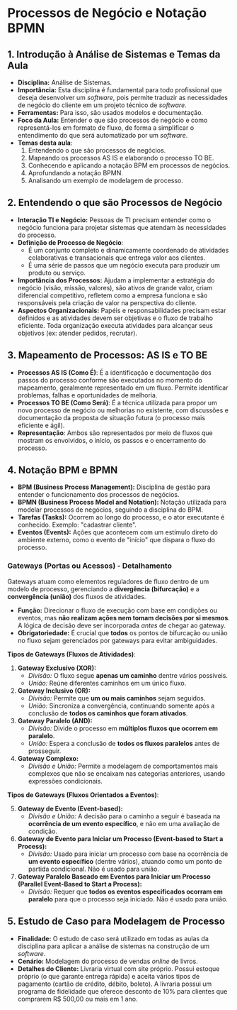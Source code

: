 # Processos de Negócio e Notação BPMN

## 1. Introdução à Análise de Sistemas e Temas da Aula

* **Disciplina:** Análise de Sistemas.
* **Importância:** Esta disciplina é fundamental para todo profissional que deseja desenvolver um *software*, pois permite traduzir as necessidades de negócio do cliente em um projeto técnico de *software*.
* **Ferramentas:** Para isso, são usados modelos e documentação.
* **Foco da Aula:** Entender o que são processos de negócio e como representá-los em formato de fluxo, de forma a simplificar o entendimento do que será automatizado por um *software*.
* **Temas desta aula**:
    1.  Entendendo o que são processos de negócios.
    2.  Mapeando os processos AS IS e elaborando o processo TO BE.
    3.  Conhecendo e aplicando a notação BPM em processos de negócios.
    4.  Aprofundando a notação BPMN.
    5.  Analisando um exemplo de modelagem de processo.

## 2. Entendendo o que são Processos de Negócio

* **Interação TI e Negócio:** Pessoas de TI precisam entender como o negócio funciona para projetar sistemas que atendam às necessidades do processo.
* **Definição de Processo de Negócio**:
    * É um conjunto completo e dinamicamente coordenado de atividades colaborativas e transacionais que entrega valor aos clientes.
    * É uma série de passos que um negócio executa para produzir um produto ou serviço.
* **Importância dos Processos:** Ajudam a implementar a estratégia do negócio (visão, missão, valores), são ativos de grande valor, criam diferencial competitivo, refletem como a empresa funciona e são responsáveis pela criação de valor na perspectiva do cliente.
* **Aspectos Organizacionais:** Papéis e responsabilidades precisam estar definidos e as atividades devem ser objetivas e o fluxo de trabalho eficiente. Toda organização executa atividades para alcançar seus objetivos (ex: atender pedidos, recrutar).

## 3. Mapeamento de Processos: AS IS e TO BE

* **Processos AS IS (Como É)**: É a identificação e documentação dos passos do processo conforme são executados no momento do mapeamento, geralmente representado em um fluxo. Permite identificar problemas, falhas e oportunidades de melhoria.
* **Processos TO BE (Como Será)**: É a técnica utilizada para propor um novo processo de negócio ou melhorias no existente, com discussões e documentação da proposta de situação futura (o processo mais eficiente e ágil).
* **Representação**: Ambos são representados por meio de fluxos que mostram os envolvidos, o início, os passos e o encerramento do processo.

## 4. Notação BPM e BPMN

* **BPM (Business Process Management):** Disciplina de gestão para entender o funcionamento dos processos de negócios.
* **BPMN (Business Process Model and Notation):** Notação utilizada para modelar processos de negócios, seguindo a disciplina do BPM.
* **Tarefas (Tasks):** Ocorrem ao longo do processo, e o ator executante é conhecido. Exemplo: "cadastrar cliente".
* **Eventos (Events):** Ações que acontecem com um estímulo direto do ambiente externo, como o evento de "início" que dispara o fluxo do processo.

### Gateways (Portas ou Acessos) - Detalhamento

Gateways atuam como elementos reguladores de fluxo dentro de um modelo de processo, gerenciando a **divergência (bifurcação)** e a **convergência (união)** dos fluxos de atividades.

* **Função:** Direcionar o fluxo de execução com base em condições ou eventos, mas **não realizam ações nem tomam decisões por si mesmos**. A lógica de decisão deve ser incorporada *antes* de chegar ao gateway.
* **Obrigatoriedade:** É crucial que **todos** os pontos de bifurcação ou união no fluxo sejam gerenciados por gateways para evitar ambiguidades.

**Tipos de Gateways (Fluxos de Atividades)**:

1.  **Gateway Exclusivo (XOR):**
    * *Divisão:* O fluxo segue **apenas um caminho** dentre vários possíveis.
    * *União:* Reúne diferentes caminhos em um único fluxo.
2.  **Gateway Inclusivo (OR):**
    * *Divisão:* Permite que **um ou mais caminhos** sejam seguidos.
    * *União:* Sincroniza a convergência, continuando somente após a conclusão de **todos os caminhos que foram ativados**.
3.  **Gateway Paralelo (AND):**
    * *Divisão:* Divide o processo em **múltiplos fluxos que ocorrem em paralelo**.
    * *União:* Espera a conclusão de **todos os fluxos paralelos** antes de prosseguir.
4.  **Gateway Complexo:**
    * *Divisão e União:* Permite a modelagem de comportamentos mais complexos que não se encaixam nas categorias anteriores, usando expressões condicionais.

**Tipos de Gateways (Fluxos Orientados a Eventos)**:

5.  **Gateway de Evento (Event-based):**
    * *Divisão e União:* A decisão para o caminho a seguir é baseada na **ocorrência de um evento específico**, e não em uma avaliação de condição.
6.  **Gateway de Evento para Iniciar um Processo (Event-based to Start a Process):**
    * *Divisão:* Usado para iniciar um processo com base na ocorrência de **um evento específico** (dentre vários), atuando como um ponto de partida condicional. Não é usado para união.
7.  **Gateway Paralelo Baseado em Eventos para Iniciar um Processo (Parallel Event-Based to Start a Process):**
    * *Divisão:* Requer que **todos os eventos especificados ocorram em paralelo** para que o processo seja iniciado. Não é usado para união.

## 5. Estudo de Caso para Modelagem de Processo

* **Finalidade:** O estudo de caso será utilizado em todas as aulas da disciplina para aplicar a análise de sistemas na construção de um *software*.
* **Cenário:** Modelagem do processo de vendas *online* de livros.
* **Detalhes do Cliente:** Livraria virtual com site próprio. Possui estoque próprio (o que garante entrega rápida) e aceita vários tipos de pagamento (cartão de crédito, débito, boleto). A livraria possui um programa de fidelidade que oferece desconto de 10% para clientes que comprarem R\$ 500,00 ou mais em 1 ano.